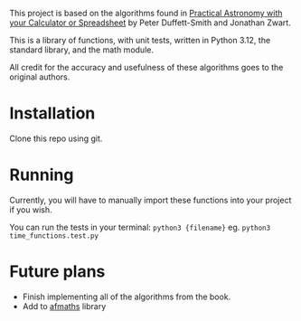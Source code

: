 This project is based on the algorithms found in [Practical Astronomy with your Calculator or Spreadsheet](https://www.cambridge.org/de/universitypress/subjects/physics/amateur-and-popular-astronomy/practical-astronomy-your-calculator-or-spreadsheet-4th-edition?format=PB&isbn=9781108436076) by Peter Duffett-Smith and Jonathan Zwart.

This is a library of functions, with unit tests, written in Python 3.12, the standard library, and the math module.

All credit for the accuracy and usefulness of these algorithms goes to the original authors.

# Installation

Clone this repo using git.

# Running

Currently, you will have to manually import these functions into your project if you wish.

You can run the tests in your terminal: `python3 {filename}` eg. `python3 time_functions.test.py`

# Future plans

- Finish implementing all of the algorithms from the book.
- Add to [afmaths](https://pypi.org/project/afmaths/) library
